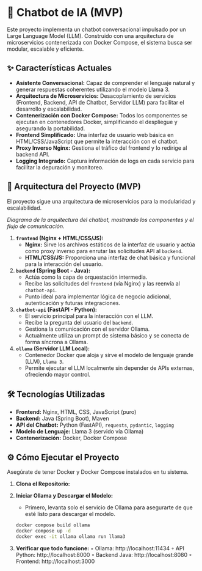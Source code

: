 # 🤖 Chatbot de IA (MVP)

Este proyecto implementa un chatbot conversacional impulsado por un Large Language Model (LLM). Construido con una arquitectura de microservicios contenerizada con Docker Compose, el sistema busca ser modular, escalable y eficiente.

## ✨ Características Actuales

* **Asistente Conversacional:** Capaz de comprender el lenguaje natural y generar respuestas coherentes utilizando el modelo Llama 3.
* **Arquitectura de Microservicios:** Desacoplamiento de servicios (Frontend, Backend, API de Chatbot, Servidor LLM) para facilitar el desarrollo y escalabilidad.
* **Contenerización con Docker Compose:** Todos los componentes se ejecutan en contenedores Docker, simplificando el despliegue y asegurando la portabilidad.
* **Frontend Simplificado:** Una interfaz de usuario web básica en HTML/CSS/JavaScript que permite la interacción con el chatbot.
* **Proxy Inverso Nginx:** Gestiona el tráfico del frontend y lo redirige al backend API.
* **Logging Integrado:** Captura información de logs en cada servicio para facilitar la depuración y monitoreo.

## 🚀 Arquitectura del Proyecto (MVP)

El proyecto sigue una arquitectura de microservicios para la modularidad y escalabilidad.

_Diagrama de la arquitectura del chatbot, mostrando los componentes y el flujo de comunicación._

1.  **`frontend` (Nginx + HTML/CSS/JS):**
    * **Nginx:** Sirve los archivos estáticos de la interfaz de usuario y actúa como proxy inverso para enrutar las solicitudes API al `backend`.
    * **HTML/CSS/JS:** Proporciona una interfaz de chat básica y funcional para la interacción del usuario.
2.  **`backend` (Spring Boot - Java):**
    * Actúa como la capa de orquestación intermedia.
    * Recibe las solicitudes del `frontend` (vía Nginx) y las reenvía al `chatbot-api`.
    * Punto ideal para implementar lógica de negocio adicional, autenticación y futuras integraciones.
3.  **`chatbot-api` (FastAPI - Python):**
    * El servicio principal para la interacción con el LLM.
    * Recibe la pregunta del usuario del `backend`.
    * Gestiona la comunicación con el servidor Ollama.
    * Actualmente utiliza un prompt de sistema básico y se conecta de forma síncrona a Ollama.
4.  **`ollama` (Servidor LLM Local):**
    * Contenedor Docker que aloja y sirve el modelo de lenguaje grande (LLM), `Llama 3`.
    * Permite ejecutar el LLM localmente sin depender de APIs externas, ofreciendo mayor control.

## 🛠️ Tecnologías Utilizadas

* **Frontend:** Nginx, HTML, CSS, JavaScript (puro)
* **Backend:** Java (Spring Boot), Maven
* **API del Chatbot:** Python (FastAPI), `requests`, `pydantic`, `logging`
* **Modelo de Lenguaje:** Llama 3 (servido vía Ollama)
* **Contenerización:** Docker, Docker Compose

## ⚙️ Cómo Ejecutar el Proyecto

Asegúrate de tener Docker y Docker Compose instalados en tu sistema.

1.  **Clona el Repositorio:**

2.  **Iniciar Ollama y Descargar el Modelo:**
    * Primero, levanta solo el servicio de Ollama para asegurarte de que esté listo para descargar el modelo.
    ```bash
    docker compose build ollama
    docker compose up -d
    docker exec -it ollama ollama run llama3
    
3.  **Verificar que todo funcione:**
        ◦ Ollama: http://localhost:11434 
        ◦ API Python: http://localhost:8000 
        ◦ Backend Java: http://localhost:8080 
        ◦ Frontend: http://localhost:3000 

    
    
    
    
